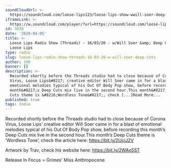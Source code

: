```yaml
---
soundCloudUrl: >-
  https://soundcloud.com/loose-lips123/loose-lips-show-wwill-soer-deep-cuts-16-mar-20
iframeLink: >-
  https://w.soundcloud.com/player/?url=https://soundcloud.com/loose-lips123/loose-lips-show-wwill-soer-deep-cuts-16-mar-20?in=loose-lips123/sets/radioshows&color=00aabb&auto_play=false&hide_related=false&show_comments=true&show_user=true&show_reposts=false
id: 3838
date: '2020-04-05'
title: >-
  Loose Lips Radio Show (Threads) - 16/03/20 - w/Will Soer &amp; Deep Cuts -
  Loose Lips
type: radio
slug: loose-lips-radio-show-threads-16-03-20-w-will-soer-deep-cuts
author: 100
banner: []
description: >-
  Recorded shortly before the Threads studio had to close because of Corona
  Virus, Loose Lips&#8217; creative editor Will Soer came in for a blast of
  emotional melodies typical of his Out Of Body Pop show, before recording this
  month&#8217;s Deep Cuts mix live in the second hour.This month&#8217;s Deep
  Cuts theme is &#8216;Wordless Tone&#8217;, check [...]Read More...
published: true
tags: Indie
---
```

Recorded shortly before the Threads studio had to close because of Corona Virus, Loose Lips’ creative editor Will Soer came in for a blast of emotional melodies typical of his Out Of Body Pop show, before recording this month’s Deep Cuts mix live in the second hour.This month’s Deep Cuts theme is ‘Wordless Tone’, check the article here: https://bit.ly/2UcjJ2V

Artwork by Trav, check his website here: https://bit.ly/2WAo5ST

Release In Focus = Grimes’ Miss Anthropocene